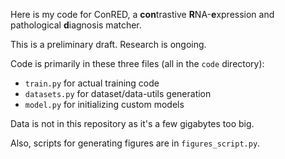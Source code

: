 Here is my code for ConRED, a **con**trastive **R**NA-**e**xpression and pathological **d**iagnosis matcher.

This is a preliminary draft.
Research is ongoing.

Code is primarily in these three files (all in the ``code`` directory):
- ``train.py`` for actual training code
- ``datasets.py`` for dataset/data-utils generation
- ``model.py`` for initializing custom models

Data is not in this repository as it's a few gigabytes too big.

Also, scripts for generating figures are in ``figures_script.py``.
